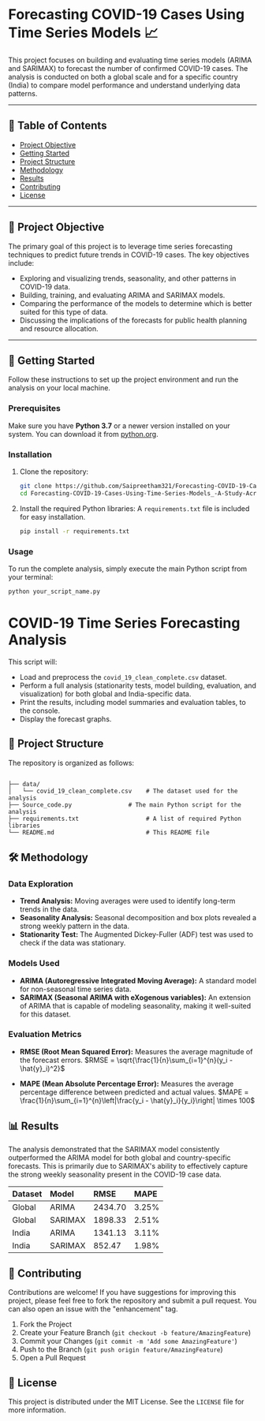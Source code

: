 # Forecasting COVID-19 Cases Using Time Series Models 📈

This project focuses on building and evaluating time series models (ARIMA and SARIMAX) to forecast the number of confirmed COVID-19 cases. The analysis is conducted on both a global scale and for a specific country (India) to compare model performance and understand underlying data patterns.

***

## 📜 Table of Contents
* [Project Objective](#project-objective)
* [Getting Started](#getting-started)
* [Project Structure](#project-structure)
* [Methodology](#methodology)
* [Results](#results)
* [Contributing](#contributing)
* [License](#license)

***

## 🎯 Project Objective
The primary goal of this project is to leverage time series forecasting techniques to predict future trends in COVID-19 cases. The key objectives include:
* Exploring and visualizing trends, seasonality, and other patterns in COVID-19 data.
* Building, training, and evaluating ARIMA and SARIMAX models.
* Comparing the performance of the models to determine which is better suited for this type of data.
* Discussing the implications of the forecasts for public health planning and resource allocation.

***

## 🚀 Getting Started
Follow these instructions to set up the project environment and run the analysis on your local machine.

### Prerequisites
Make sure you have **Python 3.7** or a newer version installed on your system. You can download it from [python.org](https://www.python.org/downloads/).

### Installation
1.  Clone the repository:
    ```bash
    git clone https://github.com/Saipreetham321/Forecasting-COVID-19-Cases-Using-Time-Series-Models_-A-Study-Across-Countries-and-WHO-Regions.git
    cd Forecasting-COVID-19-Cases-Using-Time-Series-Models_-A-Study-Across-Countries-and-WHO-Region
    ```
2.  Install the required Python libraries:
    A `requirements.txt` file is included for easy installation.
    ```bash
    pip install -r requirements.txt
    ```

### Usage
To run the complete analysis, simply execute the main Python script from your terminal:
```bash
python your_script_name.py
```
# COVID-19 Time Series Forecasting Analysis

This script will:

* Load and preprocess the `covid_19_clean_complete.csv` dataset.
* Perform a full analysis (stationarity tests, model building, evaluation, and visualization) for both global and India-specific data.
* Print the results, including model summaries and evaluation tables, to the console.
* Display the forecast graphs.

## 📁 Project Structure

The repository is organized as follows:
```

├── data/
│   └── covid_19_clean_complete.csv    # The dataset used for the analysis
├── Source_code.py                # The main Python script for the analysis
├── requirements.txt                   # A list of required Python libraries
└── README.md                          # This README file
```
## 🛠️ Methodology

### Data Exploration

* **Trend Analysis:** Moving averages were used to identify long-term trends in the data.
* **Seasonality Analysis:** Seasonal decomposition and box plots revealed a strong weekly pattern in the data.
* **Stationarity Test:** The Augmented Dickey-Fuller (ADF) test was used to check if the data was stationary.

### Models Used

* **ARIMA (Autoregressive Integrated Moving Average):** A standard model for non-seasonal time series data.
* **SARIMAX (Seasonal ARIMA with eXogenous variables):** An extension of ARIMA that is capable of modeling seasonality, making it well-suited for this dataset.

### Evaluation Metrics

* **RMSE (Root Mean Squared Error):** Measures the average magnitude of the forecast errors.
    $RMSE = \sqrt{\frac{1}{n}\sum_{i=1}^{n}(y_i - \hat{y}_i)^2}$

* **MAPE (Mean Absolute Percentage Error):** Measures the average percentage difference between predicted and actual values.
    $MAPE = \frac{1}{n}\sum_{i=1}^{n}\left|\frac{y_i - \hat{y}_i}{y_i}\right| \times 100$

## 📊 Results

The analysis demonstrated that the SARIMAX model consistently outperformed the ARIMA model for both global and country-specific forecasts. This is primarily due to SARIMAX's ability to effectively capture the strong weekly seasonality present in the COVID-19 case data.

| Dataset | Model   | RMSE     | MAPE    |
| :------ | :------ | :------- | :------ |
| Global  | ARIMA   | 2434.70  | 3.25%   |
| Global  | SARIMAX | 1898.33  | 2.51%   |
| India   | ARIMA   | 1341.13  | 3.11%   |
| India   | SARIMAX | 852.47   | 1.98%   |

## 🤝 Contributing

Contributions are welcome! If you have suggestions for improving this project, please feel free to fork the repository and submit a pull request. You can also open an issue with the "enhancement" tag.

1.  Fork the Project
2.  Create your Feature Branch (`git checkout -b feature/AmazingFeature`)
3.  Commit your Changes (`git commit -m 'Add some AmazingFeature'`)
4.  Push to the Branch (`git push origin feature/AmazingFeature`)
5.  Open a Pull Request

## 📝 License

This project is distributed under the MIT License. See the `LICENSE` file for more information.
